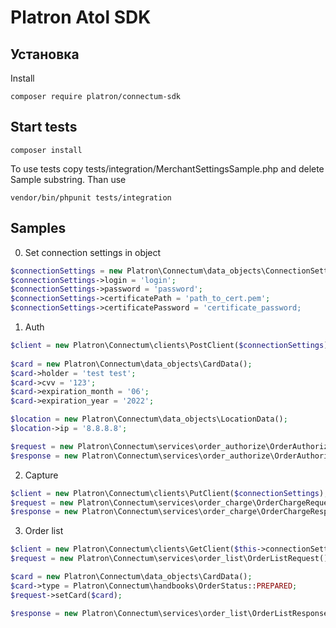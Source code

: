 Platron Atol SDK
===============
## Установка

Install
<pre><code>composer require platron/connectum-sdk</pre></code>

## Start tests
```
composer install
```

To use tests copy tests/integration/MerchantSettingsSample.php and delete Sample substring. Than use
```
vendor/bin/phpunit tests/integration
```

## Samples

0. Set connection settings in object

```php
$connectionSettings = new Platron\Connectum\data_objects\ConnectionSettingsData();
$connectionSettings->login = 'login';
$connectionSettings->password = 'password';
$connectionSettings->certificatePath = 'path_to_cert.pem';
$connectionSettings->certificatePassword = 'certificate_password;
```

1. Auth

```php
$client = new Platron\Connectum\clients\PostClient($connectionSettings);
        
$card = new Platron\Connectum\data_objects\CardData();
$card->holder = 'test test';
$card->cvv = '123';
$card->expiration_month = '06';
$card->expiration_year = '2022';

$location = new Platron\Connectum\data_objects\LocationData();
$location->ip = '8.8.8.8';

$request = new Platron\Connectum\services\order_authorize\OrderAuthorizeRequest(10, 'RUB', '4111111111111111', $card, $location);
$response = new Platron\Connectum\services\order_authorize\OrderAuthorizeResponse($client->sendRequest($request));
```

2. Capture
```php
$client = new Platron\Connectum\clients\PutClient($connectionSettings);
$request = new Platron\Connectum\services\order_charge\OrderChargeRequest(111, 10.00);
$response = new Platron\Connectum\services\order_charge\OrderChargeResponse($client->sendRequest($request));
```

3. Order list
```php
$client = new Platron\Connectum\clients\GetClient($this->connectionSettings);
$request = new Platron\Connectum\services\order_list\OrderListRequest();

$card = new Platron\Connectum\data_objects\CardData();
$card->type = Platron\Connectum\handbooks\OrderStatus::PREPARED;
$request->setCard($card);

$response = new Platron\Connectum\services\order_list\OrderListResponse($client->sendRequest($request));
```